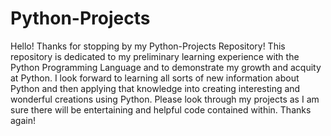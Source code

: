 # Python-Projects

Hello! Thanks for stopping by my Python-Projects Repository! This repository is dedicated to my preliminary learning experience with the Python Programming Language and to demonstrate my growth and acquity at Python. I look forward to learning all sorts of new information about Python and then applying that knowledge into creating interesting and wonderful creations using Python. Please look through my projects as I am sure there will be entertaining and helpful code contained within. Thanks again!

